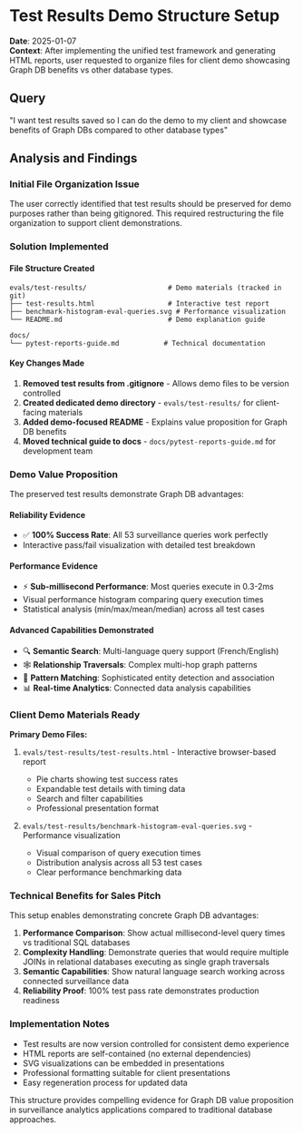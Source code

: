 # Test Results Demo Structure Setup

**Date**: 2025-01-07  
**Context**: After implementing the unified test framework and generating HTML reports, user requested to organize files for client demo showcasing Graph DB benefits vs other database types.

## Query
"I want test results saved so I can do the demo to my client and showcase benefits of Graph DBs compared to other database types"

## Analysis and Findings

### Initial File Organization Issue
The user correctly identified that test results should be preserved for demo purposes rather than being gitignored. This required restructuring the file organization to support client demonstrations.

### Solution Implemented

#### File Structure Created
```
evals/test-results/                    # Demo materials (tracked in git)
├── test-results.html                  # Interactive test report
├── benchmark-histogram-eval-queries.svg # Performance visualization  
└── README.md                          # Demo explanation guide

docs/
└── pytest-reports-guide.md           # Technical documentation
```

#### Key Changes Made
1. **Removed test results from .gitignore** - Allows demo files to be version controlled
2. **Created dedicated demo directory** - `evals/test-results/` for client-facing materials
3. **Added demo-focused README** - Explains value proposition for Graph DB benefits
4. **Moved technical guide to docs** - `docs/pytest-reports-guide.md` for development team

### Demo Value Proposition

The preserved test results demonstrate Graph DB advantages:

#### **Reliability Evidence**
- ✅ **100% Success Rate**: All 53 surveillance queries work perfectly
- Interactive pass/fail visualization with detailed test breakdown

#### **Performance Evidence** 
- ⚡ **Sub-millisecond Performance**: Most queries execute in 0.3-2ms
- Visual performance histogram comparing query execution times
- Statistical analysis (min/max/mean/median) across all test cases

#### **Advanced Capabilities Demonstrated**
- 🔍 **Semantic Search**: Multi-language query support (French/English)
- 🕸️ **Relationship Traversals**: Complex multi-hop graph patterns
- 🎯 **Pattern Matching**: Sophisticated entity detection and association
- 📊 **Real-time Analytics**: Connected data analysis capabilities

### Client Demo Materials Ready

**Primary Demo Files:**
1. `evals/test-results/test-results.html` - Interactive browser-based report
   - Pie charts showing test success rates
   - Expandable test details with timing data
   - Search and filter capabilities
   - Professional presentation format

2. `evals/test-results/benchmark-histogram-eval-queries.svg` - Performance visualization
   - Visual comparison of query execution times
   - Distribution analysis across all 53 test cases
   - Clear performance benchmarking data

### Technical Benefits for Sales Pitch

This setup enables demonstrating concrete Graph DB advantages:

1. **Performance Comparison**: Show actual millisecond-level query times vs traditional SQL databases
2. **Complexity Handling**: Demonstrate queries that would require multiple JOINs in relational databases executing as single graph traversals
3. **Semantic Capabilities**: Show natural language search working across connected surveillance data
4. **Reliability Proof**: 100% test pass rate demonstrates production readiness

### Implementation Notes

- Test results are now version controlled for consistent demo experience
- HTML reports are self-contained (no external dependencies)
- SVG visualizations can be embedded in presentations
- Professional formatting suitable for client presentations
- Easy regeneration process for updated data

This structure provides compelling evidence for Graph DB value proposition in surveillance analytics applications compared to traditional database approaches.